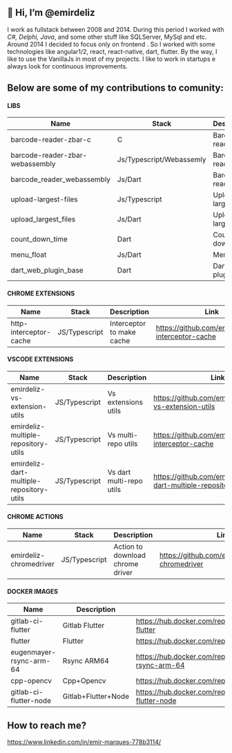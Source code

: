## 👋 Hi, I’m @emirdeliz

I work as fullstack between 2008 and 2014. During this period I worked with *C#, Delphi, Java*, and some other stuff like SQLServer, MySql and etc. Around 2014 I decided to focus only on frontend . So I worked with some technologies like angular1/2, react, react-native, dart, flutter. By the way, I like to use the VanillaJs in most of my projects. I like to work in startups e always look for continuous improvements.

## Below are some of my contributions to comunity:

#### LIBS

| **Name**                        | **Stack**                | **Description**                    | **Link**                                           |
| ------------------------------- | ------------------------ | ---------------------------------- | -------------------------------------------------- |
| barcode-reader-zbar-c           | C                        | Barcode reader       | https://github.com/emirdeliz/barcode-reader-zbar-c               |
| barcode-reader-zbar-webassembly | Js/Typescript/Webassemly | Barcode reader       | https://www.npmjs.com/package/barcode-reader-zbar-webassembly    |
| barcode_reader_webassembly      | Js/Dart                  | Barcode reader.      | https://pub.dev/packages/barcode_reader_webassembly              |
| upload-largest-files            | Js/Typescript            | Upload large files   | https://www.npmjs.com/package/upload-largest-files               |
| upload_largest_files            | Js/Dart                  | Upload large files   | https://pub.dev/packages/upload_largest_files                    |
| count_down_time                 | Dart                     | Count-down timer     | https://pub.dev/packages/count_down_time                         |
| menu_float                      | Js/Dart                  | Menu float           | https://pub.dev/packages/menu_float                              |
| dart_web_plugin_base            | Dart                     | Dart web plugin base | https://pub.dev/packages/dart_web_plugin_base                    |

#### CHROME EXTENSIONS

| **Name**                        | **Stack**                | **Description**                    | **Link**                                            |
| ------------------------------- | ------------------------ | ---------------------------------- | --------------------------------------------------- |
| http-interceptor-cache          | JS/Typescript            | Interceptor to make cache          | https://github.com/emirdeliz/http-interceptor-cache |

#### VSCODE EXTENSIONS

| **Name**                                 | **Stack**                | **Description**                    | **Link**                                  |
| ---------------------------------------- | ------------------------ | ---------------------------------- | ----------------------------------------- |
| emirdeliz-vs-extension-utils             | JS/Typescript | Vs extensions utils      | https://github.com/emirdeliz/emirdeliz-vs-extension-utils      |
| emirdeliz-multiple-repository-utils      | JS/Typescript | Vs multi-repo utils      | https://github.com/emirdeliz/http-interceptor-cache            |
| emirdeliz-dart-multiple-repository-utils | JS/Typescript | Vs dart multi-repo utils | https://github.com/emirdeliz/emirdeliz-dart-multiple-repository-utils |

#### CHROME ACTIONS

| **Name**                        | **Stack**                | **Description**                    | **Link**                                            |
| ------------------------------- | ------------------------ | ---------------------------------- | --------------------------------------------------- |
| emirdeliz-chromedriver          | JS/Typescript            | Action to download chrome driver   | https://github.com/emirdeliz/emirdeliz-chromedriver |

#### DOCKER IMAGES

| **Name**                | **Description**          |     **Link**                                                               |
| ----------------------- | ------------------------ | -------------------------------------------------------------------------- |
| gitlab-ci-flutter       | Gitlab Flutter           | https://hub.docker.com/repository/docker/emirdeliz/gitlab-ci-flutter       |
| flutter                 | Flutter                  | https://hub.docker.com/repository/docker/emirdeliz/flutter                 |
| eugenmayer-rsync-arm-64 | Rsync ARM64              | https://hub.docker.com/repository/docker/emirdeliz/eugenmayer-rsync-arm-64 |
| cpp-opencv              | Cpp+Opencv               | https://hub.docker.com/repository/docker/emirdeliz/cpp-opencv              |
| gitlab-ci-flutter-node  | Gitlab+Flutter+Node      | https://hub.docker.com/repository/docker/emirdeliz/gitlab-ci-flutter-node  |

## How to reach me?
 https://www.linkedin.com/in/emir-marques-778b3114/

<!---
emirdeliz/emirdeliz is a ✨ special ✨ repository because its `README.md` (this file) appears on your GitHub profile.
You can click the Preview link to take a look at your changes.
--->
